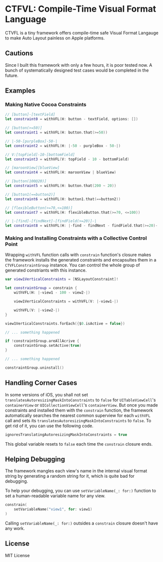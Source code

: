 # CTFVL: Compile-Time Visual Format Language

CTVFL is a tiny framework offers compile-time safe Visual Format Langauge to
make Auto Layout painless on Apple platforms.

## Cautions

Since I built this framework with only a few hours, it is poor tested now.
A bunch of systematically designed test cases would be completed in the future.

## Examples

### Making Native Cocoa Constraints

```swift
// [button]-[textField]
let constraint0 = withVFL(H: button - textField, options: [])

// [button(>=50)]
let constraint1 = withVFL(H: button.that(>=50))

// |-50-[purpleBox]-50-|
let constraint2 = withVFL(H: |-50 - purpleBox - 50-|)

// V:[topField]-10-[bottomField]
let constraint3 = withVFL(V: topField - 10 - bottomField)

// [maroonView][blueView]
let constraint4 = withVFL(H: maroonView | blueView)

// [button(100@20)]
let constraint5 = withVFL(H: button.that(200 ~ 20))

// [button1(==button2)]
let constraint6 = withVFL(H: button1.that(==button2))

// [flexibleButton(>=70,<=100)]
let constraint7 = withVFL(H: flexibleButton.that(>=70, <=100))

// |-[find]-[findNext]-[findField(>=20)]-|
let constraint8 = withVFL(H: |-find - findNext - findField.that(>=20)-|)
```

### Making and Installing Constraints with a Collective Control Point

Wrapping `withVFL` function calls with `constrain` function's closure makes
the framework installs the generated constraints and encapsultes them in
a `CTVFLConstraintGroup` instance. You can control the whole group of
generated constriants with this instance.

```swift
var view1VerticalConstraints = [NSLayoutConstraint]!

let constraintGroup = constrain {
    withVFL(H: |-view1 - 100 - view2-|)

    view1VerticalConstraints = withVFL(V: |-view1-|)

    withVFL(V: |-view2-|)
}

view1VerticalConstraints.forEach({$0.isActive = false})
```

```swift
// ... something happened

if !constraintGroup.areAllAcrive {
    constraintGroup.setActive(true)
}
```

```swift
// ... something happened

constraintGroup.uninstall()
```

## Handling Corner Cases

In some versions of iOS, you shall not set 
`translatesAutoresizingMaskIntoConstraints` to `false` for `UITableViewCell`'s
`containerView` or `UICollectionViewCell`'s `containerView`. But once you
made constraints and installed them with the `constrain` function, the
framework automatically searches the nearest common superview for each
`withVFL` call and sets its `translatesAutoresizingMaskIntoConstraints`
to `false`. To get rid of it, you can use the following code.

```swift
ignoresTranslatingAutoresizingMaskIntoConstraints = true
```

This global variable resets to `false` each time the `constrain` closure
 ends.

## Helping Debugging

The framework mangles each view's name in the internal visual format string
by generating a random string for it, which is quite bad for debugging.

To help your debugging, you can use `setVariableName(_: for:)` function to
set a human-readable variable name for any view.

```swift
constrain(
    setVariableName("view1", for: view1)
)
```

Calling `setVariableName(_: for:)` outsides a `constrain` closure doesn't
have any work.

## License

MIT License